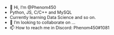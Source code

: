 - 👋 Hi, I’m @Phenom450
- Python, JS, C/C++ and MySQL
- Currently learning Data Science and so on.
- 💞️ I’m looking to collaborate on ...
- 📫 How to reach me in Discord: Phenom450#1081

<!---
Phenom450/Phenom450 is a ✨ special ✨ repository because its `README.md` (this file) appears on your GitHub profile.
You can click the Preview link to take a look at your changes.
--->
